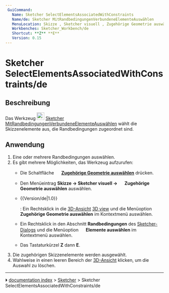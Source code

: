 ```yaml
---
 GuiCommand:
   Name: Sketcher SelectElementsAssociatedWithConstraints
   Name/de: Sketcher MitRandbedingungenVerbundeneElementeAuswählen
   MenuLocation: Skizze , Sketcher visuell , Zugehörige Geometrie auswählen
   Workbenches: Sketcher_Workbench/de
   Shortcut: **Z** **E**
   Version: 0.15
---
```


# Sketcher SelectElementsAssociatedWithConstraints/de



## Beschreibung

Das Werkzeug <img alt="" src=images/Sketcher_SelectElementsAssociatedWithConstraints.svg  style="width:24px;"> [Sketcher MitRandbedingungenVerbundeneElementeAuswählen](Sketcher_SelectElementsAssociatedWithConstraints/de.md) wählt die Skizzenelemente aus, die Randbedingungen zugeordnet sind.



## Anwendung

1.  Eine oder mehrere Randbedingungen auswählen.
2.  Es gibt mehrere Möglichkeiten, das Werkzeug aufzurufen:
    -   Die Schaltfläche **<img src="images/Sketcher_SelectElementsAssociatedWithConstraints.svg" width=16px> [Zugehörige Geometrie auswählen](Sketcher_SelectElementsAssociatedWithConstraints/de.md)** drücken.

    -   Den Menüeintrag **Skizze → Sketcher visuell → <img src="images/Sketcher_SelectElementsAssociatedWithConstraints.svg" width=16px> Zugehörige Geometrie auswählen** auswählen.

    -   
        {{Version/de|1.0}}
        
        : Ein Rechtsklick in die [3D-Ansicht](3D_view.md) [3D view](3D_view.md) und die Menüoption **<img src="images/Sketcher_SelectElementsAssociatedWithConstraints.svg" width=16px> Zugehörige Geometrie auswählen** im Kontextmenü auswählen.

    -   Ein Rechtsklick in den Abschnitt **Randbedingungen** des [Sketcher-Dialogs](Sketcher_Dialog/de.md) und die Menüoption **<img src="images/Sketcher_SelectElementsAssociatedWithConstraints.svg" width=16px> Elemente auswählen** im Kontextmenü auswählen.

    -   Das Tastaturkürzel **Z** dann **E**.
3.  Die zugehörigen Skizzenelemente werden ausgewählt.
4.  Wahlweise in einen leeren Bereich der [3D-Ansicht](3D_view.md) klicken, um die Auswahl zu löschen.



---
⏵ [documentation index](../README.md) > [Sketcher](Sketcher_Workbench.md) > Sketcher SelectElementsAssociatedWithConstraints/de
